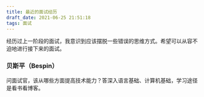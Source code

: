 ```yaml
---
title: 最近的面试经历
draft_date: 2021-06-25 21:51:18
tags: 面试
---
```


经历过上一阶段的面试，我意识到应该摆脱一些错误的思维方式。希望可以从容不迫地进行接下来的面试。

### 贝斯平（Bespin）

问面试官，该从哪些方面提高技术能力？答深入语言基础、计算机基础，学习途径是看书看博客。




